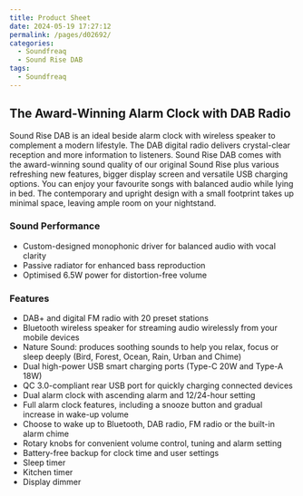 ```yaml
---
title: Product Sheet
date: 2024-05-19 17:27:12
permalink: /pages/d02692/
categories: 
  - Soundfreaq
  - Sound Rise DAB
tags: 
  - Soundfreaq
---
```


## The Award-Winning Alarm Clock with DAB Radio

Sound Rise DAB is an ideal beside alarm clock with wireless speaker to complement a modern lifestyle. The DAB digital radio delivers crystal-clear reception and more information to listeners. Sound Rise DAB comes with the award-winning sound quality of our original Sound Rise plus various refreshing new features, bigger display screen and versatile USB charging options. You can enjoy your favourite songs with balanced audio while lying in bed. The contemporary and upright design with a small footprint takes up minimal space, leaving ample room on your nightstand.

### Sound Performance

- Custom-designed monophonic driver for balanced audio with vocal clarity
- Passive radiator for enhanced bass reproduction
- Optimised 6.5W power for distortion-free volume

### Features

- DAB+ and digital FM radio with 20 preset stations
- Bluetooth wireless speaker for streaming audio wirelessly from your mobile devices
- Nature Sound: produces soothing sounds to help you relax, focus or sleep deeply (Bird, Forest, Ocean, Rain, Urban and Chime)
- Dual high-power USB smart charging ports (Type-C 20W and Type-A 18W)
- QC 3.0-compliant rear USB port for quickly charging connected devices
- Dual alarm clock with ascending alarm and 12/24-hour setting
- Full alarm clock features, including a snooze button and gradual increase in wake-up volume
- Choose to wake up to Bluetooth, DAB radio, FM radio or the built-in alarm chime
- Rotary knobs for convenient volume control, tuning and alarm setting
- Battery-free backup for clock time and user settings
- Sleep timer
- Kitchen timer
- Display dimmer
